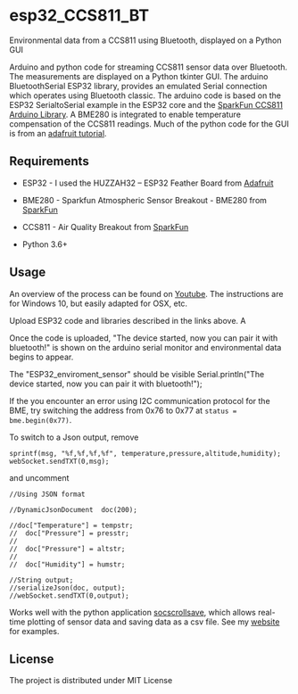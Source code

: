 # esp32_CCS811_BT
Environmental data from a CCS811 using Bluetooth, displayed on a Python GUI



Arduino and python code for streaming CCS811 sensor data over Bluetooth. The measurements are displayed on a Python tkinter GUI. The arduino BluetoothSerial ESP32 library, provides an emulated Serial connection which operates using Bluetooth classic. The arduino code is based on the ESP32 SerialtoSerial example in the ESP32 core and the [SparkFun CCS811 Arduino Library](https://github.com/sparkfun/SparkFun_CCS811_Arduino_Library). A BME280 is integrated to enable temperature compensation of the CCS811 readings. Much of the python code for the GUI is from an [adafruit tutorial](https://learn.adafruit.com/bluetooth-temperature-and-humidity-sensor/python-interface). 


## Requirements
- ESP32 -  I used the HUZZAH32 – ESP32 Feather Board from [Adafruit](https://www.adafruit.com/product/3405)

- BME280 - Sparkfun Atmospheric Sensor Breakout - BME280 from [SparkFun](https://www.sparkfun.com/products/13676)

- CCS811 - Air Quality Breakout from [SparkFun](https://www.sparkfun.com/products/14193)

- Python 3.6+


## Usage

An overview of the process can be found on [Youtube](https://www.youtube.com/watch?v=l7pM1rQDjBs). The instructions are for Windows 10, but easily adapted for OSX, etc.

Upload ESP32 code and libraries described in the links above. A

Once the code is uploaded, "The device started, now you can pair it with bluetooth!" is shown on the arduino serial monitor and environmental data begins to appear. 

The "ESP32_enviroment_sensor" should be visible Serial.println("The device started, now you can pair it with bluetooth!");


If the you encounter an error using I2C communication protocol for the BME, try switching the address from  0x76 to  0x77 at `status = bme.begin(0x77)`.

To switch to a Json output, remove
```char msg[200];
sprintf(msg, "%f,%f,%f,%f", temperature,pressure,altitude,humidity);
webSocket.sendTXT(0,msg);
```
and uncomment
```
//Using JSON format

//DynamicJsonDocument  doc(200);

//doc["Temperature"] = tempstr;
//  doc["Pressure"] = presstr;
//
//  doc["Pressure"] = altstr;
//
//  doc["Humidity"] = humstr;

//String output;
//serializeJson(doc, output);
//webSocket.sendTXT(0,output);
```

Works well with the python application [socscrollsave](https://github.com/damianjwilliams/socscrollsave), which allows real-time plotting of sensor data and saving data as a csv file.
See my [website](https://www.ephys.org/esp32) for examples.

## License
The project is distributed under MIT License

